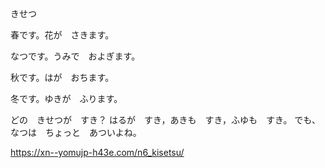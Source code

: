 きせつ

春です。花が　さきます。

なつです。うみで　およぎます。

秋です。はが　おちます。

冬です。ゆきが　ふります。

どの　きせつが　すき？
はるが　すき，あきも　すき，ふゆも　すき。
でも、なつは　ちょっと　あついよね。


https://xn--yomujp-h43e.com/n6_kisetsu/
